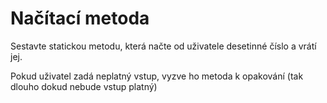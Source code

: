 # Načítací metoda

Sestavte statickou metodu, která načte od uživatele desetinné číslo a vrátí jej.

Pokud uživatel zadá neplatný vstup, vyzve ho metoda k opakování (tak dlouho dokud nebude vstup platný)
